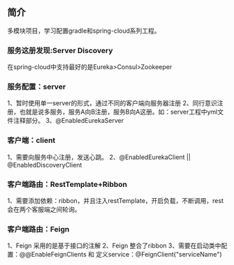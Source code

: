 ## 简介
多模块项目，学习配置gradle和spring-cloud系列工程。

### 服务这册发现:Server Discovery
在spring-cloud中支持最好的是Eureka>Consul>Zookeeper

### 服务配置：server
1、暂时使用单一server的形式，通过不同的客户端向服务器注册
2、同行意识注册，也就是说多服务，服务A向B注册，服务B向A这册。如：server工程中yml文件注释部分。
3、@EnabledEurekaServer

### 客户端：client
1、需要向服务中心注册，发送心跳。
2、@EnabledEurekaClient || @EnabledDiscoveryClient

### 客户端路由：RestTemplate+Ribbon
1、需要添加依赖：ribbon，并且注入restTemplate，开启负载，不断调用，rest会在两个客服端之间轮询。

### 客户端路由：Feign
1、Feign 采用的是基于接口的注解
2、Feign 整合了ribbon
3、需要在启动类中配置：@@EnableFeignClients 和 定义service：@FeignClient("serviceName")
